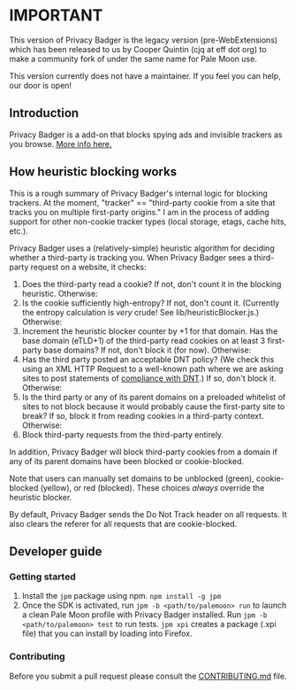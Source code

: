 # IMPORTANT 
This version of Privacy Badger is the legacy version (pre-WebExtensions) which has been released to us by Cooper Quintin (cjq at eff dot org) to make a community fork of under the same name for Pale Moon use.

This version currently does not have a maintainer. If you feel you can help, our door is open!


## Introduction

Privacy Badger is a add-on that blocks spying ads and invisible trackers as you browse. [More info here.](https://www.eff.org/privacybadger)

## How heuristic blocking works

This is a rough summary of Privacy Badger's internal logic for blocking trackers. At the moment, "tracker" == "third-party cookie from a site that tracks you on multiple first-party origins." I am in the process of adding support for other non-cookie tracker types (local storage, etags, cache hits, etc.).

Privacy Badger uses a (relatively-simple) heuristic algorithm for deciding whether a third-party is tracking you. When Privacy Badger sees a third-party request on a website, it checks:

1. Does the third-party read a cookie? If not, don't count it in the blocking heuristic. Otherwise:
2. Is the cookie sufficiently high-entropy? If not, don't count it. (Currently the entropy calculation is *very* crude! See lib/heuristicBlocker.js.) Otherwise:
3. Increment the heuristic blocker counter by +1 for that domain. Has the base domain (eTLD+1) of the third-party read cookies on at least 3 first-party base domains? If not, don't block it (for now). Otherwise:
4. Has the third party posted an acceptable DNT policy? (We check this using an XML HTTP Request to a well-known path where we are asking sites to post statements of [compliance with DNT](https://www.eff.org/dnt-policy).) If so, don't block it. Otherwise:
5. Is the third party or any of its parent domains on a preloaded whitelist of sites to not block because it would probably cause the first-party site to break? If so, block it from reading cookies in a third-party context. Otherwise:
6. Block third-party requests from the third-party entirely.

In addition, Privacy Badger will block third-party cookies from a domain if any of its parent domains have been blocked or cookie-blocked.

Note that users can manually set domains to be unblocked (green), cookie-blocked (yellow), or red (blocked). These choices *always* override the heuristic blocker.

By default, Privacy Badger sends the Do Not Track header on all requests. It also clears the referer for all requests that are cookie-blocked.

## Developer guide

### Getting started
1. Install the `jpm` package using npm. `npm install -g jpm`
2.  Once the SDK is activated, run `jpm -b <path/to/palemoon> run` to launch a clean Pale Moon profile with Privacy Badger installed. Run `jpm -b <path/to/palemoon> test` to run tests. `jpm xpi` creates a package (.xpi file) that you can install by loading into Firefox.

### Contributing

Before you submit a pull request please consult the [CONTRIBUTING.md](doc/CONTRIBUTING.md) file.
